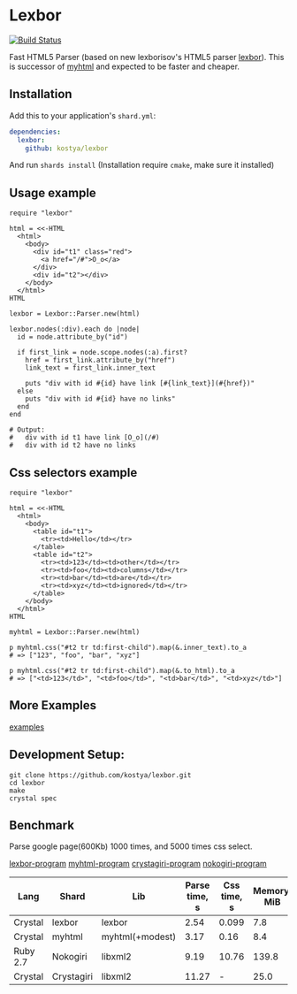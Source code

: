 # Lexbor

[![Build Status](https://github.com/kostya/lexbor/actions/workflows/ci.yml/badge.svg)](https://github.com/kostya/lexbor/actions/workflows/ci.yml?query=branch%3Amaster+event%3Apush)

Fast HTML5 Parser (based on new lexborisov's HTML5 parser [lexbor](https://github.com/lexbor/lexbor)). This is successor of [myhtml](https://github.com/kostya/myhtml) and expected to be faster and cheaper. 

## Installation


Add this to your application's `shard.yml`:

```yaml
dependencies:
  lexbor:
    github: kostya/lexbor
```

And run `shards install` (Installation require `cmake`, make sure it installed)


## Usage example

```crystal
require "lexbor"

html = <<-HTML
  <html>
    <body>
      <div id="t1" class="red">
        <a href="/#">O_o</a>
      </div>
      <div id="t2"></div>
    </body>
  </html>
HTML

lexbor = Lexbor::Parser.new(html)

lexbor.nodes(:div).each do |node|
  id = node.attribute_by("id")

  if first_link = node.scope.nodes(:a).first?
    href = first_link.attribute_by("href")
    link_text = first_link.inner_text

    puts "div with id #{id} have link [#{link_text}](#{href})"
  else
    puts "div with id #{id} have no links"
  end
end

# Output:
#   div with id t1 have link [O_o](/#)
#   div with id t2 have no links
```

## Css selectors example

```crystal
require "lexbor"

html = <<-HTML
  <html>
    <body>
      <table id="t1">
        <tr><td>Hello</td></tr>
      </table>
      <table id="t2">
        <tr><td>123</td><td>other</td></tr>
        <tr><td>foo</td><td>columns</td></tr>
        <tr><td>bar</td><td>are</td></tr>
        <tr><td>xyz</td><td>ignored</td></tr>
      </table>
    </body>
  </html>
HTML

myhtml = Lexbor::Parser.new(html)

p myhtml.css("#t2 tr td:first-child").map(&.inner_text).to_a
# => ["123", "foo", "bar", "xyz"]

p myhtml.css("#t2 tr td:first-child").map(&.to_html).to_a
# => ["<td>123</td>", "<td>foo</td>", "<td>bar</td>", "<td>xyz</td>"]
```

## More Examples

[examples](https://github.com/kostya/lexbor/tree/master/examples)

## Development Setup:

```shell
git clone https://github.com/kostya/lexbor.git
cd lexbor
make
crystal spec
```

## Benchmark

Parse google page(600Kb) 1000 times, and 5000 times css select. 

[lexbor-program](https://github.com/kostya/lexbor/tree/master/bench/test-myhtml.cr)
[myhtml-program](https://github.com/kostya/lexbor/tree/master/bench/test-myhtml.cr)
[crystagiri-program](https://github.com/kostya/lexbor/tree/master/bench/test-libxml.cr)
[nokogiri-program](https://github.com/kostya/lexbor/tree/master/bench/test-libxml.rb)

| Lang     | Shard      | Lib             | Parse time, s | Css time, s | Memory, MiB |
| -------- | ---------- | --------------- | ------------- | ----------- | ----------- |
| Crystal  | lexbor     | lexbor          | 2.54          | 0.099       | 7.8         |
| Crystal  | myhtml     | myhtml(+modest) | 3.17          | 0.16        | 8.4         |
| Ruby 2.7 | Nokogiri   | libxml2         | 9.19          | 10.76       | 139.8       |
| Crystal  | Crystagiri | libxml2         | 11.27         | -           | 25.0        |


